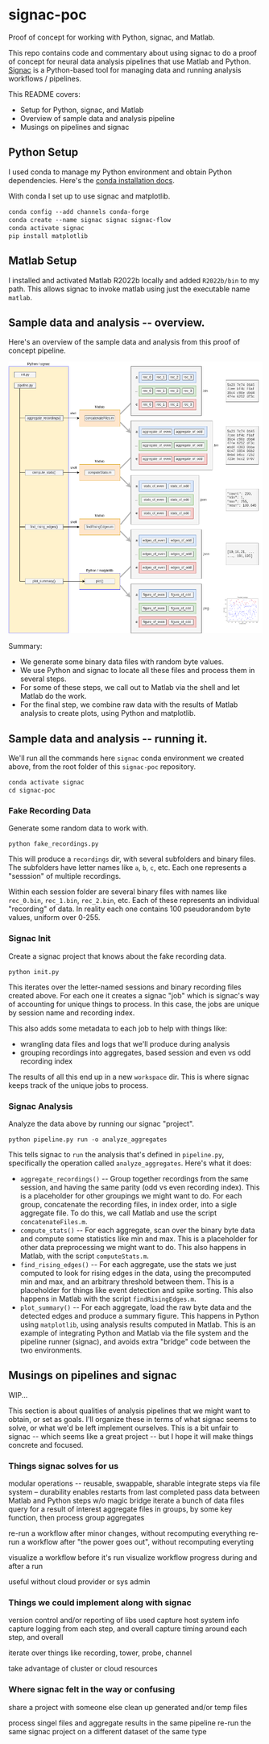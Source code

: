 # signac-poc
Proof of concept for working with Python, signac, and Matlab.

This repo contains code and commentary about using signac to do a proof of concept for neural data analysis pipelines that use Matlab and Python.  [Signac](https://signac.io/) is a Python-based tool for managing data and running analysis workflows / pipelines.

This README covers:
 - Setup for Python, signac, and Matlab
 - Overview of sample data and analysis pipeline
 - Musings on pipelines and signac

## Python Setup

I used conda to manage my Python environment and obtain Python dependencies.  Here's the [conda installation docs](https://conda.io/projects/conda/en/latest/user-guide/install/index.html).

With conda I set up to use signac and matplotlib.
```
conda config --add channels conda-forge
conda create --name signac signac signac-flow
conda activate signac
pip install matplotlib
```

## Matlab Setup

I installed and activated Matlab R2022b locally and added `R2022b/bin` to my path.  This allows signac to invoke matlab using just the executable name `matlab`.

## Sample data and analysis -- overview.

Here's an overview of the sample data and analysis from this proof of concept pipeline.

![Sample data and pipeline](signac-poc.drawio.png)

Summary:

 - We generate some binary data files with random byte values.
 - We use Python and signac to locate all these files and process them in several steps.
 - For some of these steps, we call out to Matlab via the shell and let Matlab do the work.
 - For the final step, we combine raw data with the results of Matlab analysis to create plots, using Python and matplotlib.


## Sample data and analysis -- running it.

We'll run all the commands here `signac` conda environment we created above, from the root folder of this `signac-poc` repository.
```
conda activate signac
cd signac-poc
```

### Fake Recording Data

Generate some random data to work with.

```
python fake_recordings.py
```

This will produce a `recordings` dir, with several subfolders and binary files.  The subfolders have letter names like `a`, `b`, `c`, etc.  Each one represents a "sesssion" of multiple recordings.

Within each session folder are several binary files with names like `rec_0.bin`, `rec_1.bin`, `rec_2.bin`, etc.  Each of these represents an individual "recording" of data.  In reality each one contains 100 pseudorandom byte values, uniform over 0-255.

### Signac Init

Create a signac project that knows about the fake recording data.

```
python init.py
```

This iterates over the letter-named sessions and binary recording files created above.  For each one it creates a signac "job" which is signac's way of accounting for unique things to process.  In this case, the jobs are unique by session name and recording index.

This also adds some metadata to each job to help with things like:

 - wrangling data files and logs that we'll produce during analysis
 - grouping recordings into aggregates, based session and even vs odd recording index

The results of all this end up in a new `workspace` dir.  This is where signac keeps track of the unique jobs to process.

### Signac Analysis

Analyze the data above by running our signac "project".

```
python pipeline.py run -o analyze_aggregates
```

This tells signac to `run` the analysis that's defined in `pipeline.py`, specifically the operation called `analyze_aggregates`.  Here's what it does:

 - `aggregate_recordings()` -- Group together recordings from the same session, and having the same parity (odd vs even recording index).  This is a placeholder for other groupings we might want to do.  For each group, concatenate the recording files, in index order, into a sigle aggregate file.  To do this, we call Matlab and use the script `concatenateFiles.m`.
 - `compute_stats()` -- For each aggregate, scan over the binary byte data and compute some statistics like min and max.  This is a placeholder for other data preprocessing we might want to do.  This also happens in Matlab, with the script `computeStats.m`.
 - `find_rising_edges()` -- For each aggregate, use the stats we just computed to look for rising edges in the data, using the precomputed min and max, and an arbitrary threshold between them.  This is a placeholder for things like event detection and spike sorting.  This also happens in Matlab with the script `findRisingEdges.m`.
 - `plot_summary()` -- For each aggregate, load the raw byte data and the detected edges and produce a summary figure.  This happens in Python using `matplotlib`, using analysis results computed in Matlab.  This is an example of integrating Python and Matlab via the file system and the pipeline runner (signac), and avoids extra "bridge" code between the two environments.

## Musings on pipelines and signac

WIP...

This section is about qualities of analysis pipelines that we might want to obtain, or set as goals.  I'll organize these in terms of what signac seems to solve, or what we'd be left implement ourselves.  This is a bit unfair to signac -- which seems like a great project -- but I hope it will make things concrete and focused.

### Things signac solves for us

modular operations -- reusable, swappable, sharable
integrate steps via file system – durability enables restarts from last completed
pass data between Matlab and Python steps w/o magic bridge
iterate a bunch of data files
query for a result of interest
aggregate files in groups, by some key function, then process group aggregates

re-run a workflow after minor changes, without recomputing everything
re-run a workflow after "the power goes out", without recomputing everyting

visualize a workflow before it's run
visualize workflow progress during and after a run

useful without cloud provider or sys admin

### Things we could implement along with signac

version control and/or reporting of libs used
capture host system info
capture logging from each step, and overall
capture timing around each step, and overall

iterate over things like recording, tower, probe, channel

take advantage of cluster or cloud resources

### Where signac felt in the way or confusing
share a project with someone else
clean up generated and/or temp files

process singel files and aggregate results in the same pipeline
re-run the same signac project on a different dataset of the same type
